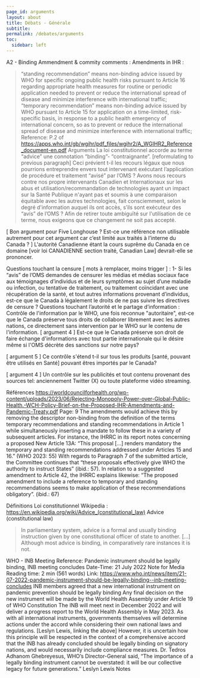 ```yaml
---
page_id: arguments
layout: about
title: Débats - Générale
subtitle: 
permalink: /debates/arguments
toc:
  sidebar: left
---
```


A2 - Binding
Ammendment & commity comments :
Amendments
in IHR :
> “standing recommendation” means non-binding advice issued by WHO for specific ongoing public health risks pursuant to Article 16 regarding appropriate health measures for routine or periodic application needed to prevent or reduce the international spread of disease and minimize interference with international traffic;
> “temporary recommendation” means non-binding advice issued by WHO pursuant to Article 15 for application on a time-limited, risk-specific basis, in response to a public health emergency of international concern, so as to prevent or reduce the international spread of disease and minimize interference with international traffic;
Reference: P.2 of https://apps.who.int/gb/wgihr/pdf_files/wgihr2/A_WGIHR2_Reference_document-en.pdf
Arguments
La loi constitutionnel accorde au terme “advice” une connotation “binding”- “contraignante”.
[reformulating to previous paragraph] Ceci prévient t-il les recours légaux que nous pourrions entreprendre envers tout intervenant exécutant l’application de procédure et traitement “avisé” par l’OMS ? Avons nous recours contre nos propre intervenants Canadien et Internationaux sur les abus et utilisation/recommandation de technologies ayant un impact sur la Santé Publique n'ayant pas et soumis à une comparaison équitable avec les autres technologies, fait consciemment, selon le degré d'information auquel ils ont accès, s’ils sont exécuteur des “avis” de l’OMS ? 
Afin de retirer toute ambiguïté sur l'utilisation de ce terme, nous exigeons que ce changement ne soit pas accepté. 

[ Bon argument pour Five Longhouse ? Est-ce une référence non utilisable autrement pour cet argument car c’est limité aux traités à l’interne du Canada ? ] L'autorité Canadienne étant la cours suprême du Canada en ce domaine [voir loi CANADIENNE section traité, Canadian Law] devrait-elle se prononcer.


Questions touchant la censure [ mots à remplacer, moins trigger ] :
1- Si les “avis” de l’OMS demandes de censurer les médias et médias sociaux face aux témoignages d’individus et de leurs symptômes au sujet d’une maladie ou infection, ou tentative de traitement, ou traitement coïncidant avec une récupération de la santé, et tout autres informations provenant d’individus, est-ce que le Canada à légalement le droits de ne pas suivre les directives de censure ?
Questions touchant l’autorité et le partage d’information :
Contrôle de l'information par le WHO, une fois reconnue "autoritaire", est-ce que le Canada préserve tous droits de collaborer librement avec les autres nations, ce directement sans intervention par le WHO sur le contenu de l'information.
[ argument 4 ] Est-ce que le Canada préserve son droit de faire échange d'informations avec tout partie internationale qui le désire même si l'OMS décrète des sanctions sur notre pays?


[ argument 5 ] Ce contrôle s'étend t-il sur tous les produits [santé, pouvant être utilisés en Santé] pouvant êtres importés par le Canada?


[ argument 4 ] Un contrôle sur les publicités et tout contenu provenant des sources tel: anciennement Twitter (X) ou toute plateforme vidéo streaming.


Références
https://worldcouncilforhealth.org/wp-content/uploads/2023/06/Rejecting-Monopoly-Power-over-Global-Public-Health.-WCH-Policy-Brief-on-the-Proposed-IHR-Amendments-and-Pandemic-Treaty.pdf
Page: 9
The amendments would achieve this by removing the descriptor non-binding from the definition of the terms temporary recommendations and standing recommendations in Article 1 while simultaneously inserting a mandate to follow these in a variety of subsequent articles. For instance, the IHRRC in its report notes concerning a proposed New Article 13A: “This proposal […] renders mandatory the temporary and standing recommendations addressed under Articles 15 and 16.” (WHO 2023: 55) With regards to Paragraph 7 of the submitted article, the Committee continues that “these proposals effectively give WHO the authority to instruct States” (ibid.: 57). In relation to a suggested amendment to Article 42, the IHRRC explains likewise: “The proposed amendment to include a reference to temporary and standing recommendations seems to make application of these recommendations obligatory”. (ibid.: 67)


Définitions
Loi constitutionnel
Wikipedia : https://en.wikipedia.org/wiki/Advice_(constitutional_law)
Advice (constitutional law)
> In parliamentary system, advice is a formal and usually binding instruction given by one constitutional officer of state to another. [...] Although most advice is binding, in comparatively rare instances it is not.


WHO - INB Meeting
Reference: Pandemic instrument should be legally binding, INB meeting concludes
Date-Time: 21 July 2022 Note for Media Reading time: 2 min (561 words)
Link: https://www.who.int/news/item/21-07-2022-pandemic-instrument-should-be-legally-binding--inb-meeting-concludes
INB members agreed that a new international instrument on pandemic prevention should be legally binding
Any final decision on the new instrument will be made by the World Health Assembly under Article 19 of WHO Constitution
The INB will meet next in December 2022 and will deliver a progress report to the World Health Assembly in May 2023.
As with all international instruments, governments themselves will determine actions under the accord while considering their own national laws and regulations.
[Leslyn Lewis, linking the above] However, it is uncertain how this principle will be respected in the context of a comprehensive accord that the INB has already concluded should be legally binding on signatory nations, and would necessarily include compliance measures. Dr. Tedros Adhanom Ghebreyesus, WHO’s Director-General said, “The importance of a legally binding instrument cannot be overstated: it will be our collective legacy for future generations.” Leslyn Lewis Notes


